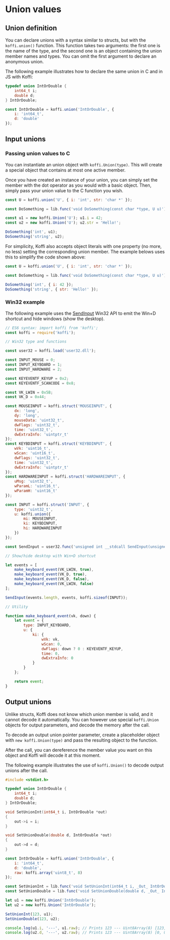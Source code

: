 # Union values

## Union definition

You can declare unions with a syntax similar to structs, but with the `koffi.union()` function. This function takes two arguments: the first one is the name of the type, and the second one is an object containing the union member names and types. You can omit the first argument to declare an anonymous union.

The following example illustrates how to declare the same union in C and in JS with Koffi:

```c
typedef union IntOrDouble {
    int64_t i;
    double d;
} IntOrDouble;
```

```js
const IntOrDouble = koffi.union('IntOrDouble', {
    i: 'int64_t',
    d: 'double'
});
```

## Input unions

### Passing union values to C

You can instantiate an union object with `koffi.Union(type)`. This will create a special object that contains at most one active member.

Once you have created an instance of your union, you can simply set the member with the dot operator as you would with a basic object. Then, simply pass your union value to the C function you wish.

```js
const U = koffi.union('U', { i: 'int', str: 'char *' });

const DoSomething = lib.func('void DoSomething(const char *type, U u)');

const u1 = new koffi.Union('U'); u1.i = 42;
const u2 = new koffi.Union('U'); u2.str = 'Hello!';

DoSomething('int', u1);
DoSomething('string', u2);
```

For simplicity, Koffi also accepts object literals with one property (no more, no less) setting the corresponding union member. The example belows uses this to simplify the code shown above:

```js
const U = koffi.union('U', { i: 'int', str: 'char *' });

const DoSomething = lib.func('void DoSomething(const char *type, U u)');

DoSomething('int', { i: 42 });
DoSomething('string', { str: 'Hello!' });
```

### Win32 example

The following example uses the [SendInput](https://learn.microsoft.com/en-us/windows/win32/api/winuser/nf-winuser-sendinput) Win32 API to emit the Win+D shortcut and hide windows (show the desktop).

```js
// ES6 syntax: import koffi from 'koffi';
const koffi = require('koffi');

// Win32 type and functions

const user32 = koffi.load('user32.dll');

const INPUT_MOUSE = 0;
const INPUT_KEYBOARD = 1;
const INPUT_HARDWARE = 2;

const KEYEVENTF_KEYUP = 0x2;
const KEYEVENTF_SCANCODE = 0x8;

const VK_LWIN = 0x5B;
const VK_D = 0x44;

const MOUSEINPUT = koffi.struct('MOUSEINPUT', {
    dx: 'long',
    dy: 'long',
    mouseData: 'uint32_t',
    dwFlags: 'uint32_t',
    time: 'uint32_t',
    dwExtraInfo: 'uintptr_t'
});
const KEYBDINPUT = koffi.struct('KEYBDINPUT', {
    wVk: 'uint16_t',
    wScan: 'uint16_t',
    dwFlags: 'uint32_t',
    time: 'uint32_t',
    dwExtraInfo: 'uintptr_t'
});
const HARDWAREINPUT = koffi.struct('HARDWAREINPUT', {
    uMsg: 'uint32_t',
    wParamL: 'uint16_t',
    wParamH: 'uint16_t'
});

const INPUT = koffi.struct('INPUT', {
    type: 'uint32_t',
    u: koffi.union({
        mi: MOUSEINPUT,
        ki: KEYBDINPUT,
        hi: HARDWAREINPUT
    })
});

const SendInput = user32.func('unsigned int __stdcall SendInput(unsigned int cInputs, INPUT *pInputs, int cbSize)');

// Show/hide desktop with Win+D shortcut

let events = [
    make_keyboard_event(VK_LWIN, true),
    make_keyboard_event(VK_D, true),
    make_keyboard_event(VK_D, false),
    make_keyboard_event(VK_LWIN, false)
];

SendInput(events.length, events, koffi.sizeof(INPUT));

// Utility

function make_keyboard_event(vk, down) {
    let event = {
        type: INPUT_KEYBOARD,
        u: {
            ki: {
                wVk: vk,
                wScan: 0,
                dwFlags: down ? 0 : KEYEVENTF_KEYUP,
                time: 0,
                dwExtraInfo: 0
            }
        }
    };

    return event;
}
```

## Output unions

Unlike structs, Koffi does not know which union member is valid, and it cannot decode it automatically. You can however use special `koffi.Union` objects for output parameters, and decode the memory after the call.

To decode an output union pointer parameter, create a placeholder object with `new koffi.Union(type)` and pass the resulting object to the function.

After the call, you can dereference the member value you want on this object and Koffi will decode it at this moment.

The following example illustrates the use of `koffi.Union()` to decode output unions after the call.

```c
#include <stdint.h>

typedef union IntOrDouble {
    int64_t i;
    double d;
} IntOrDouble;

void SetUnionInt(int64_t i, IntOrDouble *out)
{
    out->i = i;
}

void SetUnionDouble(double d, IntOrDouble *out)
{
    out->d = d;
}
```

```js
const IntOrDouble = koffi.union('IntOrDouble', {
    i: 'int64_t',
    d: 'double',
    raw: koffi.array('uint8_t', 8)
});

const SetUnionInt = lib.func('void SetUnionInt(int64_t i, _Out_ IntOrDouble *out)');
const SetUnionDouble = lib.func('void SetUnionDouble(double d, _Out_ IntOrDouble *out)');

let u1 = new koffi.Union('IntOrDouble');
let u2 = new koffi.Union('IntOrDouble');

SetUnionInt(123, u1);
SetUnionDouble(123, u2);

console.log(u1.i, '---', u1.raw); // Prints 123 --- Uint8Array(8) [123, 0, 0, 0, 0, 0, 0, 0]
console.log(u2.d, '---', u2.raw); // Prints 123 --- Uint8Array(8) [0, 0, 0, 0, 0, 0, 69, 64]
```
